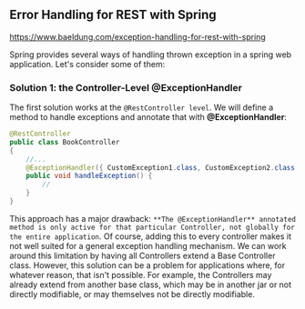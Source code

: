 ## Error Handling for REST with Spring

https://www.baeldung.com/exception-handling-for-rest-with-spring

Spring provides several ways of handling thrown exception in a spring web application. 
Let's consider some of them: <br>

### Solution 1: the Controller-Level @ExceptionHandler
The first solution works at the `@RestController level`. We will define a method to handle exceptions and annotate that with **@ExceptionHandler**:<br>
```Java
@RestController
public class BookController 
{
    //...
    @ExceptionHandler({ CustomException1.class, CustomException2.class })
    public void handleException() {
        //
    }
}
```
This approach has a major drawback: `**The @ExceptionHandler** annotated method is only active for that particular Controller, not globally for the entire application`. 
Of course, adding this to every controller makes it not well suited for a general exception handling mechanism.
We can work around this limitation by having all Controllers extend a Base Controller class.
However, this solution can be a problem for applications where, for whatever reason, that isn't possible. 
For example, the Controllers may already extend from another base class, which may be in another jar or not directly modifiable, or may themselves not be directly modifiable.

